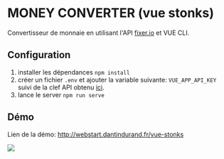 # MONEY CONVERTER (vue stonks)

Convertisseur de monnaie en utilisant l'API [fixer.io](http://fixer.io/) et VUE CLI.

## Configuration

1. installer les dépendances `npm install`
2. créer un fichier `.env` et ajouter la variable suivante: `VUE_APP_API_KEY` suivi de la clef API obtenu [ici](http://fixer.io/).
3. lance le server `npm run serve`

## Démo

Lien de la démo: http://webstart.dantindurand.fr/vue-stonks



![](https://i.kym-cdn.com/entries/icons/original/000/029/959/Screen_Shot_2019-06-05_at_1.26.32_PM.jpg)


